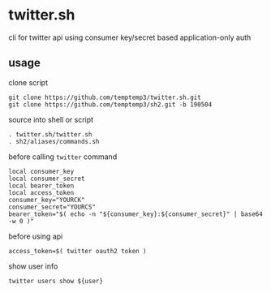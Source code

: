 # twitter.sh

cli for twitter api using consumer key/secret based application-only auth

## usage

clone script

```
git clone https://github.com/temptemp3/twitter.sh.git
git clone https://github.com/temptemp3/sh2.git -b 190504
```

source into shell or script

```
. twitter.sh/twitter.sh
. sh2/aliases/commands.sh
```

before calling `twitter` command

```
local consumer_key
local consumer_secret
local bearer_token
local access_token
consumer_key="YOURCK"
consumer_secret="YOURCS"
bearer_token="$( echo -n "${consumer_key}:${consumer_secret}" | base64 -w 0 )"
```

before using api

```
access_token=$( twitter oauth2 token )
```

show user info

```
twitter users show ${user}
```
